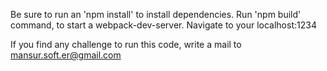 Be sure to run an 'npm install' to install dependencies.
Run 'npm build' command, to start a webpack-dev-server.
Navigate to your localhost:1234

If you find any challenge to run this code, write a mail to mansur.soft.er@gmail.com
